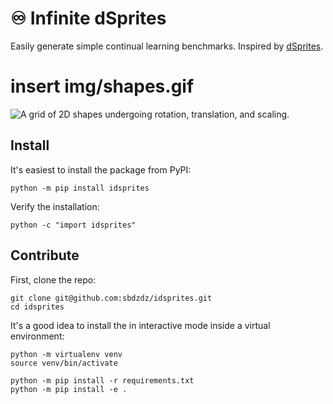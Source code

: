 # ♾ Infinite dSprites

Easily generate simple continual learning benchmarks. Inspired by [dSprites](https://github.com/google-deepmind/dsprites-dataset).

# insert img/shapes.gif
![A grid of 2D shapes undergoing rotation, translation, and scaling.](img/shapes.gif)

## Install
It's easiest to install the package from PyPI:
```
python -m pip install idsprites
```

Verify the installation:
```
python -c "import idsprites"
```

## Contribute
First, clone the repo:
```
git clone git@github.com:sbdzdz/idsprites.git
cd idsprites
```

It's a good idea to install the in interactive mode inside a virtual environment:
```
python -m virtualenv venv
source venv/bin/activate

python -m pip install -r requirements.txt
python -m pip install -e .
```